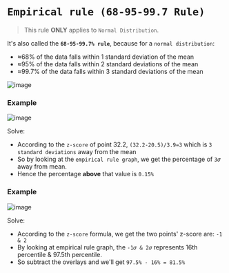 # `Empirical rule (68-95-99.7 Rule)`
> This rule **ONLY** applies to `Normal Distribution`.

It's also called the **`68-95-99.7% rule`**, because for a `normal distribution`:
- ≈68% of the data falls within 1 standard deviation of the mean
- ≈95% of the data falls within 2 standard deviations of the mean
- ≈99.7% of the data falls within 3 standard deviations of the mean

![image](https://user-images.githubusercontent.com/14041622/38298757-d8ec3036-382a-11e8-964e-b5d23a3a9798.png)


### Example
![image](https://user-images.githubusercontent.com/14041622/43830016-f1533b9a-9b32-11e8-96c5-528d1d5b61e5.png)

Solve:
- According to the `z-score` of point 32.2, `(32.2-20.5)/3.9=3` which is `3 standard deviations` away from the mean
- So by looking at the `empirical rule graph`,  we get the percentage of `3𝜎` away from mean.
- Hence the percentage **above** that value is `0.15%`


### Example
![image](https://user-images.githubusercontent.com/14041622/43830776-bee31e44-9b34-11e8-9db9-8fc88ea831b0.png)

Solve:
- According to the `z-score` formula, we get the two points' z-score are: `-1 & 2`
- By looking at empirical rule graph, the `-1𝜎 & 2𝜎` represents 16th percentile & 97.5th percentile.
- So subtract the overlays and we'll get `97.5% - 16% = 81.5%` 
